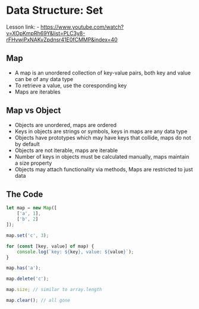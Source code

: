 # Data Structure: Set

Lesson link:
    - https://www.youtube.com/watch?v=XOpKmpRh69Y&list=PLC3y8-rFHvwjPxNAKvZpdnsr41E0fCMMP&index=40

## Map

- A map is an unordered collection of key-value pairs, both key and 
  value can be of any data type
- To retrieve a value, use the coresponding key
- Maps are iterables

## Map vs Object

- Objects are unordered, maps are ordered
- Keys in objects are strings or symbols, keys in maps are any data type
- Objects have prototypes which may have keys that collide, maps do not 
  by default
- Objects are not iterable, maps are iterable
- Number of keys in objects must be calculated manually, maps maintain 
  a size property
- Objects may attach functionality via methods, Maps are restricted to 
  just data

## The Code

```javascript
let map = new Map([
    ['a', 1],
    ['b', 2]
]);

map.set('c', 3);

for (const [key, value] of map) {
    console.log(`key: ${key}, value: ${value}`);
}

map.has('a');

map.delete('c');

map.size; // similar to array.length

map.clear(); // all gone
```

